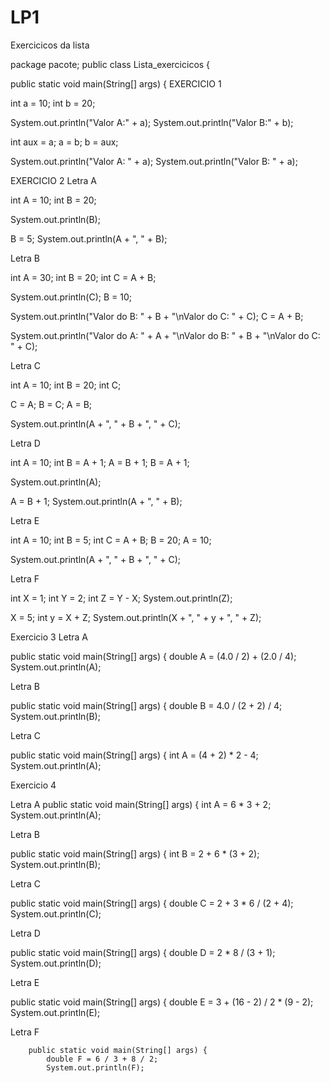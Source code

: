 # LP1
Exercicicos da lista 

package pacote;
public class Lista_exercicicos {

public static void main(String[] args) {
EXERCICIO 1
		
int a = 10;
int b = 20;

System.out.println("Valor A:" + a);
System.out.println("Valor B:" + b);

int aux = a;
a = b;
b = aux;

System.out.println("Valor A: " + a);
System.out.println("Valor B: " + a);
				
		
EXERCICIO 2
Letra A
		
int A = 10;
int B = 20;

System.out.println(B);

B = 5;
System.out.println(A + ", " + B);


Letra B

int A = 30;
int B = 20;
int C = A + B;

System.out.println(C);
B = 10;

System.out.println("Valor do B: " + B + "\nValor do C: " + C);
C = A + B;

System.out.println("Valor do A: " + A + "\nValor do B: " + B + "\nValor do C: " + C);

Letra C

int A = 10;
int B = 20;
int C;

C = A;
B = C;
A = B;

System.out.println(A + ", " + B + ", " + C);

Letra D
		
int A = 10;
int B = A + 1;
A = B + 1;
B = A + 1;

System.out.println(A);

A = B + 1;
System.out.println(A + ", " + B);

Letra E
		
int A = 10;
int B = 5;
int C = A + B;
B = 20;
A = 10;

System.out.println(A + ", " + B + ", " + C);
		   
Letra F

int X = 1;
int Y = 2;
int Z = Y - X;
System.out.println(Z);

X = 5;
int y = X + Z;
System.out.println(X + ", " + y + ", " + Z);
		    
Exercicio 3
Letra A		
	
public static void main(String[] args) {
double A = (4.0 / 2) + (2.0 / 4);
System.out.println(A);
	    	
Letra B

public static void main(String[] args) {
double B = 4.0 / (2 + 2) / 4;
System.out.println(B);
	    
Letra C

public static void main(String[] args) {
int A = (4 + 2) * 2 - 4;
System.out.println(A);
    
Exercicio 4
	
Letra A	
public static void main(String[] args) {
int A = 6 * 3 + 2;
System.out.println(A);

Letra B

public static void main(String[] args) {
int B = 2 + 6 * (3 + 2);
System.out.println(B);
	    
Letra C

public static void main(String[] args) {
double C = 2 + 3 * 6 / (2 + 4);
System.out.println(C);
	    
Letra D
	
public static void main(String[] args) {
double D = 2 * 8 / (3 + 1);
System.out.println(D);
	    
Letra E

public static void main(String[] args) {
double E = 3 + (16 - 2) / 2 * (9 - 2);
System.out.println(E);
	    
Letra F










 
	
	    public static void main(String[] args) {
	        double F = 6 / 3 + 8 / 2;
	        System.out.println(F);
